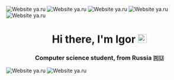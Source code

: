![Website ya.ru](https://img.shields.io/badge/Ubuntu-E95420?style=for-the-badge&logo=ubuntu&logoColor=white)
![Website ya.ru](https://img.shields.io/badge/Windows-0078D6?style=for-the-badge&logo=windows&logoColor=white)
![Website ya.ru](https://img.shields.io/badge/Python-14354C?style=for-the-badge&logo=python&logoColor=white)
![Website ya.ru](https://img.shields.io/badge/Django-092E20?style=for-the-badge&logo=django&logoColor=white)
![Website ya.ru](https://img.shields.io/badge/PostgreSQL-316192?style=for-the-badge&logo=postgresql&logoColor=whit)

<h1 align="center">Hi there, I'm <a>Igor</a> 
<img src="https://github.com/blackcater/blackcater/raw/main/images/Hi.gif" height="24"/></h1>

<h3 align="center">Computer science student, from Russia 🇷🇺</h3>



![Website ya.ru](https://github-readme-stats.vercel.app/api/top-langs/?username=igor9041&theme=blue-green)
![Website ya.ru](https://github-readme-stats.vercel.app/api?username=igor9041&theme=blue-green)

